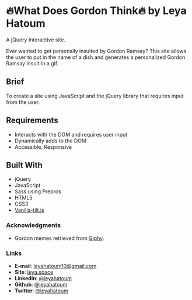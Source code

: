 # 🔥What Does Gordon Think🔥 by Leya Hatoum
A jQuery Interactive site.

Ever wanted to get personally insulted by Gordon Ramsay? This site allows the user to put in the name of a dish and generates a personalized Gordon Ramsay insult in a gif.

## Brief
To create a site using JavaScript and the jQuery library that requires input from the user.

## Requirements
- Interacts with the DOM and requires user input
- Dynamically adds to the DOM
- Accessible, Responsive

## Built With
- jQuery
- JavaScript
- Sass using Prepros
- HTML5
- CSS3
- [Vanilla-tilt.js](https://github.com/micku7zu/vanilla-tilt.js)

### Acknowledgments
- Gordon memes retrieved from [Giphy](http://www.giphy.com/).

### Links
- **E-mail**: leyahatoum10@gmail.com
- **Site**: [leya.space](http://leya.space/)
- **LinkedIn**: [@leyahatoum](https://www.linkedin.com/in/leyahatoum/)
- **Github**: [@leyahatoum](https://github.com/LeyaHatoum)
- **Twitter**: [@leyahatoum](https://twitter.com/leyahatoum)

